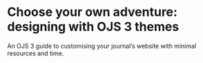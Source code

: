 # Choose your own adventure: designing with OJS 3 themes

An OJS 3 guide to customising your journal’s website with minimal resources and time.
